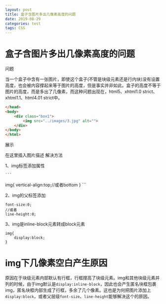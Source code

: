 ```yaml
---
layout: post
title: 盒子含图片多出几像素高度的问题
date: 2019-08-29
categories: test
tags: CSS
---
```


# 盒子含图片多出几像素高度的问题

问题

当一个盒子中含有一张图片，即使这个盒子(不管是块级元素还是行内块)没有设置高度，也会被内容撑起来等于图片的高度，但是事实并非如此。盒子的高度不等于图片的高度，而是多出了几像素，而这种问题出现在，html5、xhtml1.0 strict、xhtml1.1、html4.01 strict中。

```html
</head>
<body>
	<div class="box1">
		<img src="../images/3.jpg" alt="">
	</div>	
</body>
</html>
```

展示

在这里插入图片描述
解决方法

1、img标签添加属性

    ```
img{
    vertical-align:top;//或者bottom
}
    ```

2、img的父标签添加

    font-size:0;
    //或者
    line-height:0;

3、img是inline-block元素转成block元素

    img{
        display:block;
    }



# img下几像素空白产生原因

原因在于块级元素内部默认有行框，行框撑高了块级元素。img和其他块级元素并列的时候，由于img默认是`display:inline-block`，因此也会产生匿名块框包裹img，匿名块框内部生成了行框，多余了几个像素。这也是为何把图片添加上`display:block`，或者父层级`font-size`、`line-height`能够解决这个的原因。